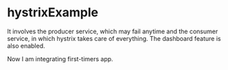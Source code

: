# hystrixExample
It involves the producer service, which may fail anytime and the consumer service, in which hystrix takes care of everything. The dashboard feature is also enabled.


Now I am integrating first-timers app.
